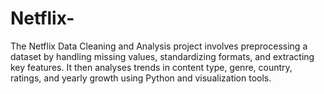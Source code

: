 # Netflix-
The Netflix Data Cleaning and Analysis project involves preprocessing a dataset by handling missing values, standardizing formats, and extracting key features. It then analyses trends in content type, genre, country, ratings, and yearly growth using Python and visualization tools.
